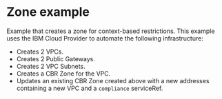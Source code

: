 # Zone example

Example that creates a zone for context-based restrictions. This example uses the IBM Cloud Provider to automate the following infrastructure:

- Creates 2 VPCs.
- Creates 2 Public Gateways.
- Creates 2 VPC Subnets.
- Creates a CBR Zone for the VPC.
- Updates an existing CBR Zone created above with a new addresses containing a new VPC and a `compliance` serviceRef.
